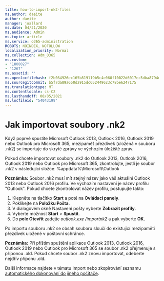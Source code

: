 ```yaml
---
title: how-to-import-nk2-files
ms.author: daeite
author: daeite
manager: joallard
ms.date: 04/21/2020
ms.audience: Admin
ms.topic: article
ms.service: o365-administration
ROBOTS: NOINDEX, NOFOLLOW
localization_priority: Normal
ms.collection: Adm_O365
ms.custom:
- "1800027"
- "1267"
ms.assetid: ''
ms.openlocfilehash: f2b034926ec165b819119b5c4e060f10022d6017ec5dba8794d18ee3e96c709a
ms.sourcegitcommit: b5f7da89a650d2915dc652449623c78be6247175
ms.translationtype: MT
ms.contentlocale: cs-CZ
ms.lasthandoff: 08/05/2021
ms.locfileid: "54043199"
---
```

# <a name="how-to-import-nk2-files"></a>Jak importovat soubory .nk2 

Když poprvé spustíte Microsoft Outlook 2013, Outlook 2016, Outlook 2019 nebo Outlook pro Microsoft 365, mezipaměť přezdívek (uložená v souboru .nk2) se importuje do skryté zprávy ve výchozím úložiště zpráv.

Pokud chcete importovat soubory .nk2 do Outlook 2013, Outlook 2016, Outlook 2019 nebo Outlook pro Microsoft 365, zkontrolujte, jestli je soubor .nk2 v následující složce: %appdata%\Microsoft\Outlook

**Poznámka:** Soubor .nk2 musí mít stejný název jako váš aktuální Outlook 2013 nebo Outlook 2016 profilu. Ve výchozím nastavení je název profilu "Outlook". Pokud chcete zkontrolovat název profilu, postupujte takto: 
1. Klepněte na tlačítko **Start** a poté na **Ovládací panely**.
2. Poklikejte na **Položku Pošta.**
3. V dialogovém okně Nastavení pošty vyberte **Zobrazit profily**.
4. Vyberte možnost **Start** > **Spustit**.
5. Do **pole Otevřít** zadejte *outlook.exe /importnk2* a pak vyberte **OK.** 

Po importu souboru .nk2 se obsah souboru sloučí do existující mezipaměti přezdívek uložené v poštovní schránce.

**Poznámka:** Při příštím spuštění aplikace Outlook 2013, Outlook 2016, Outlook 2019 nebo Outlook pro Microsoft 365 se soubor .nk2 přejmenuje s příponou .old. Pokud chcete soubor .nk2 znovu importovat, odeberte nejdřív příponu .old.

Další informace najdete v tématu Import nebo zkopírování seznamu [automatického dokonování do jiného počítače](https://support.microsoft.com/help/2806550/how-to-import-nk2-files-into-outlook%).